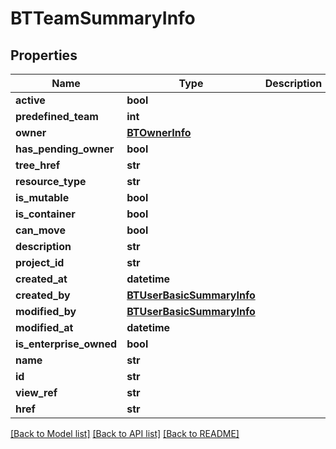 # BTTeamSummaryInfo

## Properties
Name | Type | Description | Notes
------------ | ------------- | ------------- | -------------
**active** | **bool** |  | [optional] 
**predefined_team** | **int** |  | [optional] 
**owner** | [**BTOwnerInfo**](BTOwnerInfo.md) |  | [optional] 
**has_pending_owner** | **bool** |  | [optional] 
**tree_href** | **str** |  | [optional] 
**resource_type** | **str** |  | [optional] 
**is_mutable** | **bool** |  | [optional] 
**is_container** | **bool** |  | [optional] 
**can_move** | **bool** |  | [optional] 
**description** | **str** |  | [optional] 
**project_id** | **str** |  | [optional] 
**created_at** | **datetime** |  | [optional] 
**created_by** | [**BTUserBasicSummaryInfo**](BTUserBasicSummaryInfo.md) |  | [optional] 
**modified_by** | [**BTUserBasicSummaryInfo**](BTUserBasicSummaryInfo.md) |  | [optional] 
**modified_at** | **datetime** |  | [optional] 
**is_enterprise_owned** | **bool** |  | [optional] 
**name** | **str** |  | [optional] 
**id** | **str** |  | [optional] 
**view_ref** | **str** |  | [optional] 
**href** | **str** |  | [optional] 

[[Back to Model list]](../README.md#documentation-for-models) [[Back to API list]](../README.md#documentation-for-api-endpoints) [[Back to README]](../README.md)


